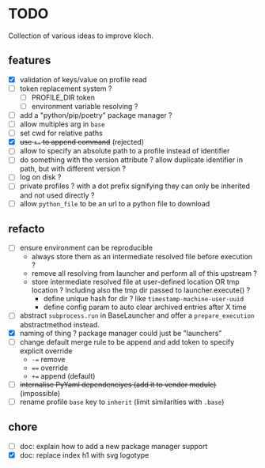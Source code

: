 # TODO

Collection of various ideas to improve kloch.

## features

- [x] validation of keys/value on profile read
- [ ] token replacement system ?
  - [ ] PROFILE_DIR token
  - [ ] environment variable resolving ?
- [ ] add a "python/pip/poetry" package manager ?
- [ ] allow multiples arg in `base`
- [ ] set cwd for relative paths
- [x] ~~use `+-` to append command~~ (rejected)
- [ ] allow to specify an absolute path to a profile instead of identifier
- [ ] do something with the version attribute ? allow duplicate identifier in path, but with different version ?
- [ ] log on disk ?
- [ ] private profiles ? with a dot prefix signifying they can only be inherited and not used directly ?
- [ ] allow `python_file` to be an url to a python file to download

## refacto

- [ ] ensure environment can be reproducible
  - always store them as an intermediate resolved file before execution ?
  - remove all resolving from launcher and perform all of this upstream ?
  - store intermediate resolved file at user-defined location OR tmp location ?
    Including also the tmp dir passed to launcher.execute() ?
    - define unique hash for dir ? like `timestamp-machine-user-uuid`
    - define config param to auto clear archived entries after X time
- [ ] abstract `subprocess.run` in BaseLauncher and offer a `prepare_execution`
  abstractmethod instead.
- [x] naming of thing ? package manager could just be "launchers"
- [ ] change default merge rule to be append and add token to specify explicit override
  - `-=` remove
  - `==` override
  - `+=` append (default)
- [ ] ~~internalise PyYaml dependenciyes (add it to vendor module)~~ (impossible) 
- [ ] rename profile `base` key to `inherit` (limit similarities with `.base`)

## chore

- [ ] doc: explain how to add a new package manager support
- [x] doc: replace index h1 with svg logotype